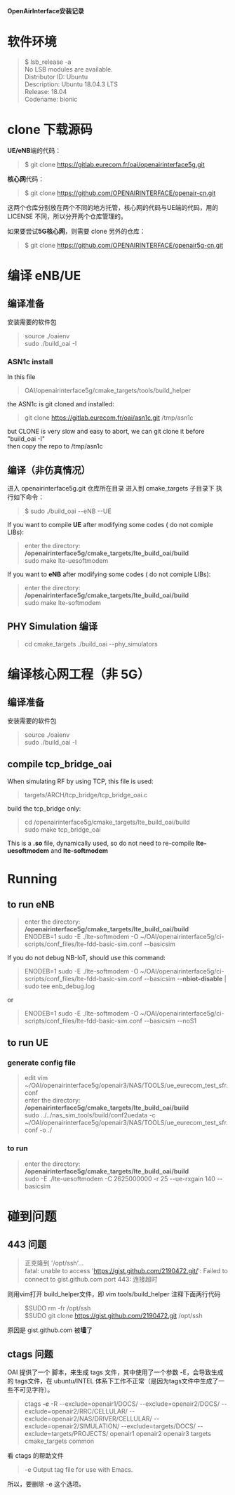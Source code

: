 **OpenAirInterface安装记录**

# 软件环境
>$   lsb_release -a  
>No LSB modules are available.  
>Distributor ID:	Ubuntu  
>Description:	Ubuntu 18.04.3 LTS  
>Release:	18.04  
>Codename:	bionic  



#  clone 下载源码
**UE/eNB**端的代码：
>$ git clone https://gitlab.eurecom.fr/oai/openairinterface5g.git

**核心网**代码： 
>$ git clone https://github.com/OPENAIRINTERFACE/openair-cn.git

这两个仓库分别放在两个不同的地方托管，核心网的代码与UE端的代码，用的 LICENSE 不同，所以分开两个仓库管理的。

如果要尝试**5G核心网**，则需要 clone 另外的仓库：
>$ git clone https://github.com/OPENAIRINTERFACE/openair5g-cn.git

# 编译 eNB/UE
## 编译准备
安装需要的软件包
>source ./oaienv  
>sudo ./build_oai -I
### ASN1c install
In this file 
> OAI/openairinterface5g/cmake_targets/tools/build_helper  

the ASN1c is git cloned and installed: 
>git clone https://gitlab.eurecom.fr/oai/asn1c.git /tmp/asn1c  

but CLONE is very slow and easy to abort, we can git clone it before "build_oai -I"  
then copy the repo to /tmp/asn1c

## 编译（非仿真情况）
进入 openairinterface5g.git 仓库所在目录
进入到 cmake_targets 子目录下
执行如下命令：
>$ sudo ./build_oai --eNB --UE

If you want to compile **UE** after modifying some codes ( do not comiple LIBs):
> enter the directory:   **/openairinterface5g/cmake_targets/lte_build_oai/build**  
> sudo make lte-uesoftmodem

If you want to **eNB** after modifying some codes ( do not comiple LIBs):
> enter the directory:   **/openairinterface5g/cmake_targets/lte_build_oai/build**  
> sudo make lte-softmodem

## PHY Simulation 编译
>cd cmake_targets
./build_oai --phy_simulators


# 编译核心网工程（非 5G）
## 编译准备
安装需要的软件包
>source ./oaienv    
>sudo ./build_oai -I

## compile tcp_bridge_oai

When simulating RF by using TCP, this file is used:
>targets/ARCH/tcp_bridge/tcp_bridge_oai.c  

build the tcp_bridge only:
> cd /openairinterface5g/cmake_targets/lte_build_oai/build  
> sudo make tcp_bridge_oai  

This is a **.so** file, dynamically used, so do not need to re-compile **lte-uesoftmodem** and **lte-softmodem**   


# Running
## to run eNB
> enter the directory:   **/openairinterface5g/cmake_targets/lte_build_oai/build**  
> ENODEB=1 sudo -E ./lte-softmodem -O ~/OAI/openairinterface5g/ci-scripts/conf_files/lte-fdd-basic-sim.conf --basicsim  

If you do not debug NB-IoT, should use this command:  
>ENODEB=1 sudo -E ./lte-softmodem -O ~/OAI/openairinterface5g/ci-scripts/conf_files/lte-fdd-basic-sim.conf --basicsim --**nbiot-disable** | sudo tee enb_debug.log

or  
> ENODEB=1 sudo -E ./lte-softmodem -O ~/OAI/openairinterface5g/ci-scripts/conf_files/lte-fdd-basic-sim.conf --basicsim --noS1  

## to run UE
### generate config file
>  edit  vim ~/OAI/openairinterface5g/openair3/NAS/TOOLS/ue_eurecom_test_sfr.conf  
>  enter the directory:   **/openairinterface5g/cmake_targets/lte_build_oai/build**  
>  sudo ../../nas_sim_tools/build/conf2uedata -c ~/OAI/openairinterface5g/openair3/NAS/TOOLS/ue_eurecom_test_sfr.conf -o ./
### to run
> enter the directory:   **/openairinterface5g/cmake_targets/lte_build_oai/build**   
> sudo -E ./lte-uesoftmodem -C 2625000000 -r 25 --ue-rxgain 140 --basicsim
# 碰到问题
## 443 问题
>正克隆到 '/opt/ssh'...  
>fatal: unable to access 'https://gist.github.com/2190472.git/': Failed to connect to gist.github.com port 443: 连接超时

则用vim打开 build_helper文件，即 vim tools/build_helper  注释下面两行代码

   >$SUDO rm -fr /opt/ssh  
   >$SUDO git clone https://gist.github.com/2190472.git /opt/ssh

   原因是 gist.github.com 被**墙**了


## ctags 问题

OAI 提供了一个 脚本，来生成 tags 文件，其中使用了一个参数  -E，会导致生成的 tags文件，在 ubuntu/INTEL 体系下工作不正常（是因为tags文件中生成了一些不可见字符）。

>ctags ***-e*** -R  --exclude=openair1/DOCS/ --exclude=openair2/DOCS/ --exclude=openair2/RRC/CELLULAR/ --exclude=openair2/NAS/DRIVER/CELLULAR/ --exclude=openair2/SIMULATION/ --exclude=targets/DOCS/ --exclude=targets/PROJECTS/ openair1 openair2 openair3 targets cmake_targets common

看 ctags 的帮助文件
> -e   Output tag file for use with Emacs.

所以，要删除 -e 这个选项。
